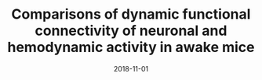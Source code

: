 ---
title: "Comparisons of dynamic functional connectivity of neuronal and hemodynamic activity in awake mice"
project_id: 
date: 2018-11-01
conference_id: "SFN_2018"
presenters:
   - daniel_handwerker
   - javier_gonzalez-castillo
   - peter_bandettini
summary: ""
file: /assets/presentations/handwerker_sfn2018_wfom_connectivity_small.pdf
filename: handwerker_sfn2018_wfom_connectivity_small.pdf
layout: presentation
---